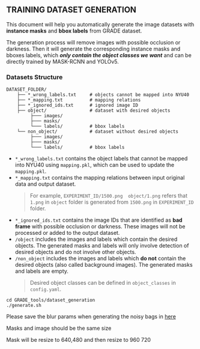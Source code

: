 ## TRAINING DATASET GENERATION

This document will help you automatically generate the image datasets with **instance masks** and **bbox labels** from GRADE dataset.

The generation process will remove images with possible occlusion or darkness. Then it will generate the corresponding instance masks and bboxes labels, which ***only contain the object classes we want*** and can be directly trained by MASK-RCNN and YOLOv5.


### Datasets Structure
```
DATASET_FOLDER/
    ├── *_wrong_labels.txt     # objects cannot be mapped into NYU40
    ├── *_mapping.txt          # mapping relations
    ├── *_ignored_ids.txt      # ignored image ID
    ├── object/                # dataset with desired objects
         ├─── images/
         ├─── masks/
         └─── labels/          # bbox labels
    └── non_object/            # dataset without desired objects
         ├─── images/
         ├─── masks/
         └─── labels/          # bbox labels
```
- `*_wrong_labels.txt` contains the object labels that cannot be mapped into NYU40 using `mapping.pkl`, which can be used to update the `mapping.pkl`.
- `*_mapping.txt` contains the mapping relations between input original data and output dataset. 
    > For example, `EXPERIMENT_ID/1500.png  object/1.png` refers that `1.png` in `object` folder is generated from `1500.png` in `EXPERIMENT_ID` folder.
- `*_ignored_ids.txt` contains the image IDs that are identified as **bad frame** with possible occlusion or darkness. These images will not be processed or added to the output dataset.
- `/object` includes the images and labels which contain the desired objects. The generated masks and labels will only involve detection of desired objects and do not involve other objects.
- `/non_object` includes the images and labels which **do not** contain the desired objects (also called background images). The generated masks and labels are empty.
    > Desired object classes can be defined in `object_classes` in `config.yaml`.


```
cd GRADE_tools/dataset_generation
./generate.sh
```

Please save the blur params when generating the noisy bags in [here](../preprocessing/config/bag_process.yaml#L72)

Masks and image should be the same size

Mask will be resize to 640,480 and then resize to 960 720
